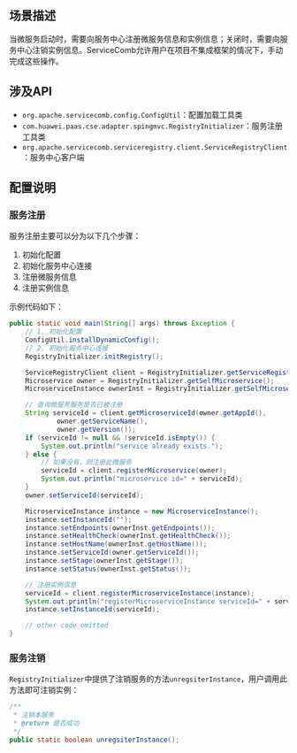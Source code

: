 ## 场景描述

当微服务启动时，需要向服务中心注册微服务信息和实例信息；关闭时，需要向服务中心注销实例信息。ServiceComb允许用户在项目不集成框架的情况下，手动完成这些操作。

## 涉及API

* `org.apache.servicecomb.config.ConfigUtil`：配置加载工具类
* `com.huawei.paas.cse.adapter.spingmvc.RegistryInitializer`：服务注册工具类
* `org.apache.servicecomb.serviceregistry.client.ServiceRegistryClient`：服务中心客户端

## 配置说明

### 服务注册

服务注册主要可以分为以下几个步骤：  
1. 初始化配置  
2. 初始化服务中心连接  
3. 注册微服务信息  
4. 注册实例信息

示例代码如下：

```java
public static void main(String[] args) throws Exception {
    // 1. 初始化配置
    ConfigUtil.installDynamicConfig();
    // 2. 初始化服务中心连接
    RegistryInitializer.initRegistry();

    ServiceRegistryClient client = RegistryInitializer.getServiceRegistryClient();
    Microservice owner = RegistryInitializer.getSelfMicroservice();
    MicroserviceInstance ownerInst = RegistryInitializer.getSelfMicroserviceInstance();

    // 查询微服务服务是否已被注册
    String serviceId = client.getMicroserviceId(owner.getAppId(),
            owner.getServiceName(),
            owner.getVersion());
    if (serviceId != null && !serviceId.isEmpty()) {
        System.out.println("service already exists.");
    } else {
        // 如果没有，则注册此微服务
        serviceId = client.registerMicroservice(owner);
        System.out.println("microservice id=" + serviceId);
    }
    owner.setServiceId(serviceId);

    MicroserviceInstance instance = new MicroserviceInstance();
    instance.setInstanceId("");
    instance.setEndpoints(ownerInst.getEndpoints());
    instance.setHealthCheck(ownerInst.getHealthCheck());
    instance.setHostName(ownerInst.getHostName());
    instance.setServiceId(owner.getServiceId());
    instance.setStage(ownerInst.getStage());
    instance.setStatus(ownerInst.getStatus());

    // 注册实例信息
    serviceId = client.registerMicroserviceInstance(instance);
    System.out.println("registerMicroserviceInstance serviceId=" + serviceId);
    instance.setInstanceId(serviceId);

    // other code omitted
}
```

### 服务注销

`RegistryInitializer`中提供了注销服务的方法`unregsiterInstance`，用户调用此方法即可注销实例：

```java
/**
 * 注销本服务
 * @return 是否成功
 */
public static boolean unregsiterInstance();
```



